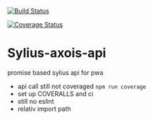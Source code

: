 [![Build Status](https://travis-ci.org/sdleiw/sylius-axios-api.svg?branch=master)](https://travis-ci.org/sdleiw/sylius-axios-api)

[![Coverage Status](https://coveralls.io/repos/github/sdleiw/sylius-axios-api/badge.svg?branch=master)](https://coveralls.io/github/sdleiw/sylius-axios-api?branch=master)

Sylius-axois-api
====

promise based sylius api for pwa

- api call still not coveraged `npm run coverage`
- set up COVERALLS and ci
- still no eslint
- relativ import path
